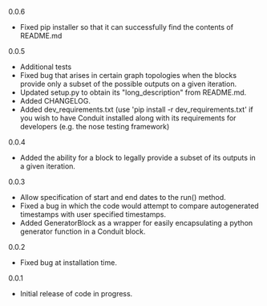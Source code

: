 0.0.6

* Fixed pip installer so that it can successfully find the contents of README.md

0.0.5

* Additional tests
* Fixed bug that arises in certain graph topologies when the blocks provide only a subset of the possible 
  outputs on a given iteration.
* Updated setup.py to obtain its "long_description" from README.md.
* Added CHANGELOG.
* Added dev_requirements.txt (use 'pip install -r dev_requirements.txt' if you wish to have Conduit installed
  along with its requirements for developers (e.g. the nose testing framework)

0.0.4

* Added the ability for a block to legally provide a subset of its outputs in a given iteration.

0.0.3

* Allow specification of start and end dates to the run() method.
* Fixed a bug in which the code would attempt to compare autogenerated timestamps with user specified timestamps.
* Added GeneratorBlock as a wrapper for easily encapsulating a python generator function in a Conduit block.

0.0.2

* Fixed bug at installation time.

0.0.1

* Initial release of code in progress.
